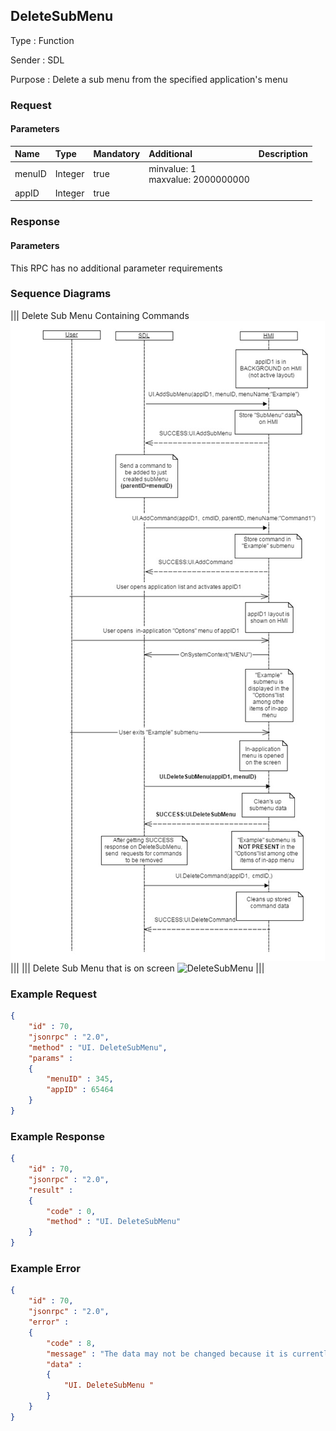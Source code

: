 ## DeleteSubMenu

Type
: Function

Sender
: SDL

Purpose
: Delete a sub menu from the specified application's menu

### Request

#### Parameters

|Name|Type|Mandatory|Additional|Description|
|:---|:---|:--------|:---------|:----------|
|menuID|Integer|true|minvalue: 1<br>maxvalue: 2000000000||
|appID|Integer|true|||

### Response

#### Parameters

This RPC has no additional parameter requirements

### Sequence Diagrams
|||
Delete Sub Menu Containing Commands
![DeleteSubMenu](./assets/DeleteSubMenuWithCommands.png)
|||
|||
Delete Sub Menu that is on screen
![DeleteSubMenu](./assets/DeleteSubMenuOnScreen.png)
|||

### Example Request

```json
{
	"id" : 70,
	"jsonrpc" : "2.0",
	"method" : "UI. DeleteSubMenu",
	"params" :
	{
		"menuID" : 345,
		"appID" : 65464
	}
}
```
### Example Response

```json
{
	"id" : 70,
	"jsonrpc" : "2.0",
	"result" :
	{
		"code" : 0,
		"method" : "UI. DeleteSubMenu"
	}
}
```

### Example Error

```json
{
	"id" : 70,
	"jsonrpc" : "2.0",
	"error" :
	{
		"code" : 8,
		"message" : "The data may not be changed because it is currently in use",
		"data" :
		{
			"UI. DeleteSubMenu "
		}
	}
}
```
